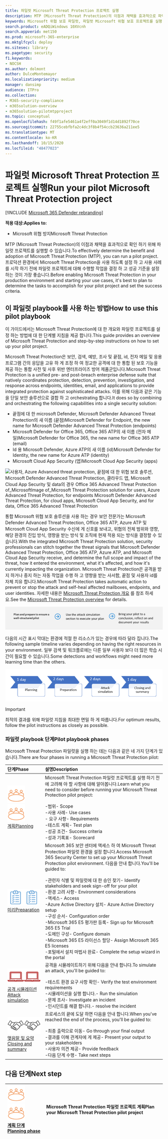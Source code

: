 ```yaml
---
title: 파일럿 Microsoft Threat Protection 프로젝트 실행
description: MTP (Microsoft Threat Protection)의 이점과 채택을 효과적으로 파악 하기 위해 프로덕션 환경에서 파일럿 Microsoft 위협 보호 프로젝트를 실행 합니다.
keywords: Microsoft 위협 보호 파일럿, 파일럿 Microsoft 위협 보호 프로젝트를 실행 하 고, microsoft threat protection 파일럿 프로젝트, 사이버 보안, 고급 영구 위협, 엔터프라이즈 보안, 장치, 장치, id, 사용자, 데이터, 응용 프로그램, 인시던트, 자동화 된 조사 및 업데이트, 고급 구하기 등을 평가 합니다.
search.product: eADQiWindows 10XVcnh
search.appverid: met150
ms.prod: microsoft-365-enterprise
ms.mktglfcycl: deploy
ms.sitesec: library
ms.pagetype: security
f1.keywords:
- NOCSH
ms.author: dolmont
author: DulceMontemayor
ms.localizationpriority: medium
manager: dansimp
audience: ITPro
ms.collection:
- M365-security-compliance
- m365solution-overview
- m365solution-pilotmtpproject
ms.topic: conceptual
ms.openlocfilehash: f49f1afe5461a4f2eff0a3049f1d14d1892f70ce
ms.sourcegitcommit: 22755cebfbfa2c4dc3f8b4f54ccb23636a211ee5
ms.translationtype: MT
ms.contentlocale: ko-KR
ms.lasthandoff: 10/15/2020
ms.locfileid: "48477023"
---
```

# <a name="run-your-pilot-microsoft-threat-protection-project"></a><span data-ttu-id="dd69b-104">파일럿 Microsoft Threat Protection 프로젝트 실행</span><span class="sxs-lookup"><span data-stu-id="dd69b-104">Run your pilot Microsoft Threat Protection project</span></span> 

[!INCLUDE [Microsoft 365 Defender rebranding](../includes/microsoft-defender.md)]


<span data-ttu-id="dd69b-105">**적용 대상:**</span><span class="sxs-lookup"><span data-stu-id="dd69b-105">**Applies to:**</span></span>
- <span data-ttu-id="dd69b-106">Microsoft 위협 방지</span><span class="sxs-lookup"><span data-stu-id="dd69b-106">Microsoft Threat Protection</span></span>

<span data-ttu-id="dd69b-107">MTP (Microsoft Threat Protection)의 이점과 채택을 효과적으로 확인 하기 위해 파일럿 프로젝트를 실행할 수 있습니다.</span><span class="sxs-lookup"><span data-stu-id="dd69b-107">To effectively determine the benefit and adoption of Microsoft Threat Protection (MTP), you can run a pilot project.</span></span> <span data-ttu-id="dd69b-108">프로덕션 환경에서 Microsoft Threat Protection을 사용 하도록 설정 하 고 사용 사례를 시작 하기 전에 파일럿 프로젝트에 대해 수행할 작업을 결정 하 고 성공 기준을 설정 하는 것이 가장 좋습니다.</span><span class="sxs-lookup"><span data-stu-id="dd69b-108">Before enabling Microsoft Threat Protection in your production environment and starting your use cases, it's best to plan to determine the tasks to accomplish for your pilot project and set the success criteria.</span></span> 


## <a name="how-to-use-this-pilot-playbook"></a><span data-ttu-id="dd69b-109">이 파일럿 playbook를 사용 하는 방법</span><span class="sxs-lookup"><span data-stu-id="dd69b-109">How to use this pilot playbook</span></span>

<span data-ttu-id="dd69b-110">이 가이드에서는 Microsoft Threat Protection에 대 한 개요와 파일럿 프로젝트를 설정 하는 방법에 대 한 단계별 지침을 제공 합니다.</span><span class="sxs-lookup"><span data-stu-id="dd69b-110">This guide provides an overview of Microsoft Threat Protection and step-by-step instructions on how to set up your pilot project.</span></span> 

<span data-ttu-id="dd69b-111">Microsoft Threat Protection은 보안, 검색, 예방, 조사 및 끝점, id, 전자 메일 및 응용 프로그램 간의 응답을 고유 하 게 조정 하 여 정교한 공격에 대 한 통합 된 보호 기능을 제공 하는 통합 사전 및 사후 위반 엔터프라이즈 방어 제품군입니다.</span><span class="sxs-lookup"><span data-stu-id="dd69b-111">Microsoft Threat Protection is a unified pre- and post-breach enterprise defense suite that natively coordinates protection, detection, prevention, investigation, and response across endpoints, identities, email, and applications to provide integrated protection against sophisticated attacks.</span></span> <span data-ttu-id="dd69b-112">이를 위해 다음과 같은 기능을 단일 보안 솔루션으로 결합 하 고 orchestrating 합니다.</span><span class="sxs-lookup"><span data-stu-id="dd69b-112">It does so by combining and orchestrating the following capabilities into a single security solution:</span></span>
  - <span data-ttu-id="dd69b-113">끝점에 대 한 microsoft Defender, Microsoft Defender Advanced Threat Protection의 새 이름 (끝점)</span><span class="sxs-lookup"><span data-stu-id="dd69b-113">Microsoft Defender for Endpoint, the new name for Microsoft Defender Advanced Threat Protection (endpoints)</span></span>
  - <span data-ttu-id="dd69b-114">Microsoft Defender for Office 365, Office 365 ATP의 새 이름 (전자 메일)</span><span class="sxs-lookup"><span data-stu-id="dd69b-114">Microsoft Defender for Office 365, the new name for Office 365 ATP (email)</span></span> 
  - <span data-ttu-id="dd69b-115">Id 용 Microsoft Defender, Azure ATP의 새 이름 (id)</span><span class="sxs-lookup"><span data-stu-id="dd69b-115">Microsoft Defender for Identity, the new name for Azure ATP (identity)</span></span> 
  - <span data-ttu-id="dd69b-116">Microsoft Cloud App Security (앱)</span><span class="sxs-lookup"><span data-stu-id="dd69b-116">Microsoft Cloud App Security (apps)</span></span>

![<span data-ttu-id="dd69b-117">사용자, Azure Advanced threat protection, 끝점에 대 한 위협 보호 솔루션, Microsoft Defender Advanced Threat Protection, 클라우드 앱, Microsoft Cloud App Security 및 data의 경우 Office 365 Advanced Threat Protection of_Microsoft</span><span class="sxs-lookup"><span data-stu-id="dd69b-117">Image of_Microsoft Threat Protection solution for users, Azure Advanced Threat Protection, for endpoints Microsoft Defender Advanced Threat Protection, for cloud apps, Microsoft Cloud App Security, and for data, Office 365 Advanced Threat Protection</span></span>  ](../../media/mtp/m365pillars.png)

<span data-ttu-id="dd69b-118">통합 Microsoft 위협 보호 솔루션을 사용 하는 경우 보안 전문가는 Microsoft Defender Advanced Threat Protection, Office 365 ATP, Azure ATP 및 Microsoft Cloud App Security 수신에 게 신호를 보내고, 위협의 전체 범위와 영향, 해당 환경의 진입 방식, 영향을 받는 방식 및 조직에 현재 적용 되는 방식을 결정할 수 있습니다.</span><span class="sxs-lookup"><span data-stu-id="dd69b-118">With the integrated Microsoft Threat Protection solution, security professionals can stitch together the threat signals that Microsoft Defender Advanced Threat Protection, Office 365 ATP, Azure ATP, and Microsoft Cloud App Security receive, and determine the full scope and impact of the threat, how it entered the environment, what it's affected, and how it's currently impacting the organization.</span></span> <span data-ttu-id="dd69b-119">Microsoft Threat Protection은 공격을 방지 하거나 중지 하는 자동 작업을 수행 하 고 영향을 받는 사서함, 끝점 및 사용자 id를 자체 치유 합니다.</span><span class="sxs-lookup"><span data-stu-id="dd69b-119">Microsoft Threat Protection takes automatic action to prevent or stop the attack and self-heal affected mailboxes, endpoints, and user identities.</span></span> <span data-ttu-id="dd69b-120">자세한 내용은 [Microsoft Threat Protection 개요](https://docs.microsoft.com/microsoft-365/security/mtp/microsoft-threat-protection) 를 참조 하세요.</span><span class="sxs-lookup"><span data-stu-id="dd69b-120">See the [Microsoft Threat Protection overview](https://docs.microsoft.com/microsoft-365/security/mtp/microsoft-threat-protection) for details.</span></span>

![Microsoft Threat Protection 파일럿 실행 단계](../../media/pilotphases.png)

<span data-ttu-id="dd69b-122">다음의 시간 표시 막대는 환경에 적절 한 리소스가 있는 경우에 따라 달라 집니다.</span><span class="sxs-lookup"><span data-stu-id="dd69b-122">The following sample timeline varies depending on having the right resources in your environment.</span></span> <span data-ttu-id="dd69b-123">일부 검색 및 워크플로에는 다른 일부 사용자 보다 더 많은 학습 시간이 필요할 수 있습니다.</span><span class="sxs-lookup"><span data-stu-id="dd69b-123">Some detections and workflows might need more learning time than the others.</span></span>

![Microsoft Threat Protection 파일럿 실행을 위한 샘플 시간 표시줄](../../media/pilotimeline.png)

>[!IMPORTANT]
><span data-ttu-id="dd69b-125">최적의 결과를 위해 파일럿 지침을 최대한 면밀 하 게 따릅니다.</span><span class="sxs-lookup"><span data-stu-id="dd69b-125">For optimum results, follow the pilot instructions as closely as possible.</span></span>


### <a name="pilot-playbook-phases"></a><span data-ttu-id="dd69b-126">파일럿 playbook 단계</span><span class="sxs-lookup"><span data-stu-id="dd69b-126">Pilot playbook phases</span></span> 

<span data-ttu-id="dd69b-127">Microsoft Threat Protection 파일럿을 실행 하는 데는 다음과 같은 네 가지 단계가 있습니다.</span><span class="sxs-lookup"><span data-stu-id="dd69b-127">There are four phases in running a Microsoft Threat Protection pilot:</span></span>

|<span data-ttu-id="dd69b-128">단계</span><span class="sxs-lookup"><span data-stu-id="dd69b-128">Phase</span></span> | <span data-ttu-id="dd69b-129">설명</span><span class="sxs-lookup"><span data-stu-id="dd69b-129">Description</span></span> | 
|:-------|:-----|
| <span data-ttu-id="dd69b-130">![계획](../../media/mtp/plan.png)</span><span class="sxs-lookup"><span data-stu-id="dd69b-130">![Planning](../../media/mtp/plan.png)</span></span><br>[<span data-ttu-id="dd69b-131">계획</span><span class="sxs-lookup"><span data-stu-id="dd69b-131">Planning</span></span>](mtp-pilot-plan.md)| <span data-ttu-id="dd69b-132">Microsoft Threat Protection 파일럿 프로젝트를 실행 하기 전에 고려해 야 할 사항에 대해 알아봅니다.</span><span class="sxs-lookup"><span data-stu-id="dd69b-132">Learn what you need to consider before running your Microsoft Threat Protection pilot project:</span></span> <br><br><span data-ttu-id="dd69b-133">-범위</span><span class="sxs-lookup"><span data-stu-id="dd69b-133">- Scope</span></span> <br> <span data-ttu-id="dd69b-134">-사용 사례</span><span class="sxs-lookup"><span data-stu-id="dd69b-134">- Use cases</span></span> <br><span data-ttu-id="dd69b-135">- 요구 사항</span><span class="sxs-lookup"><span data-stu-id="dd69b-135">- Requirements</span></span> <br><span data-ttu-id="dd69b-136">-테스트 계획</span><span class="sxs-lookup"><span data-stu-id="dd69b-136">- Test plan</span></span> <br> <span data-ttu-id="dd69b-137">-성공 조건</span><span class="sxs-lookup"><span data-stu-id="dd69b-137">- Success criteria</span></span> <br> <span data-ttu-id="dd69b-138">-성과 기록표</span><span class="sxs-lookup"><span data-stu-id="dd69b-138">- Scorecard</span></span> 
| <span data-ttu-id="dd69b-139">![미리](../../media/mtp/prep.png)</span><span class="sxs-lookup"><span data-stu-id="dd69b-139">![Preparation](../../media/mtp/prep.png)</span></span> <br>[<span data-ttu-id="dd69b-140">미리</span><span class="sxs-lookup"><span data-stu-id="dd69b-140">Preparation</span></span>](mtp-evaluation.md)|  <span data-ttu-id="dd69b-141">Microsoft 365 보안 센터에 액세스 하 여 Microsoft Threat Protection 파일럿 환경을 설정 합니다.</span><span class="sxs-lookup"><span data-stu-id="dd69b-141">Access Microsoft 365 Security Center to set up your Microsoft Threat Protection pilot  environment.</span></span> <span data-ttu-id="dd69b-142">다음을 안내 합니다.</span><span class="sxs-lookup"><span data-stu-id="dd69b-142">You'll be guided to:</span></span><br><br><span data-ttu-id="dd69b-143">-관련자 식별 및 파일럿에 대 한 승인 찾기</span><span class="sxs-lookup"><span data-stu-id="dd69b-143">- Identify stakeholders and seek sign-off for your pilot</span></span> <br> <span data-ttu-id="dd69b-144">-환경 고려 사항</span><span class="sxs-lookup"><span data-stu-id="dd69b-144">- Environment considerations</span></span> <br><span data-ttu-id="dd69b-145">-액세스</span><span class="sxs-lookup"><span data-stu-id="dd69b-145">- Access</span></span> <br><span data-ttu-id="dd69b-146">-Azure Active Directory 설치</span><span class="sxs-lookup"><span data-stu-id="dd69b-146">- Azure Active Directory setup</span></span> <br> <span data-ttu-id="dd69b-147">-구성 순서</span><span class="sxs-lookup"><span data-stu-id="dd69b-147">- Configuration order</span></span> <br> <span data-ttu-id="dd69b-148">-Microsoft 365 E5 평가판 등록</span><span class="sxs-lookup"><span data-stu-id="dd69b-148">- Sign up for Microsoft 365 E5 Trial</span></span> <br> <span data-ttu-id="dd69b-149">-도메인 구성</span><span class="sxs-lookup"><span data-stu-id="dd69b-149">- Configure domain</span></span> <br><span data-ttu-id="dd69b-150">-Microsoft 365 E5 라이선스 할당</span><span class="sxs-lookup"><span data-stu-id="dd69b-150">- Assign Microsoft 365 E5 licenses</span></span> <br> <span data-ttu-id="dd69b-151">-포털에서 설치 마법사 완료</span><span class="sxs-lookup"><span data-stu-id="dd69b-151">- Complete the setup wizard in the portal</span></span>|
| <span data-ttu-id="dd69b-152">![공격 시뮬레이션](../../media/mtp/run-sim.png)</span><span class="sxs-lookup"><span data-stu-id="dd69b-152">![Attack simulation](../../media/mtp/run-sim.png)</span></span> <br>[<span data-ttu-id="dd69b-153">공격 시뮬레이션</span><span class="sxs-lookup"><span data-stu-id="dd69b-153">Attack simulation</span></span>](mtp-pilot-simulate.md) | <span data-ttu-id="dd69b-154">공격을 시뮬레이트하기 위해 다음을 안내 합니다.</span><span class="sxs-lookup"><span data-stu-id="dd69b-154">To simulate an attack, you'll be guided to:</span></span><br><br><span data-ttu-id="dd69b-155">-테스트 환경 요구 사항 확인</span><span class="sxs-lookup"><span data-stu-id="dd69b-155">- Verify the test environment requirements</span></span> <br><span data-ttu-id="dd69b-156">-시뮬레이션을 실행 합니다.</span><span class="sxs-lookup"><span data-stu-id="dd69b-156">-  Run the simulation</span></span> <br><span data-ttu-id="dd69b-157">-문제 조사</span><span class="sxs-lookup"><span data-stu-id="dd69b-157">- Investigate an incident</span></span> <br><span data-ttu-id="dd69b-158">-인시던트를 해결 합니다.</span><span class="sxs-lookup"><span data-stu-id="dd69b-158">- resolve the incident</span></span> 
| <span data-ttu-id="dd69b-159">![맺음말 및 요약](../../media/mtp/close.png)</span><span class="sxs-lookup"><span data-stu-id="dd69b-159">![Closing and summary](../../media/mtp/close.png)</span></span> <br>[<span data-ttu-id="dd69b-160">맺음말 및 요약</span><span class="sxs-lookup"><span data-stu-id="dd69b-160">Closing and summary</span></span>](mtp-pilot-close.md) | <span data-ttu-id="dd69b-161">프로세스의 끝에 도달 하면 다음을 안내 합니다.</span><span class="sxs-lookup"><span data-stu-id="dd69b-161">When you've reached the end of the process, you'll be guided to:</span></span><br><br><span data-ttu-id="dd69b-162">-최종 출력으로 이동</span><span class="sxs-lookup"><span data-stu-id="dd69b-162">- Go through your final output</span></span><br><span data-ttu-id="dd69b-163">-결과를 이해 관계자에 게 제공</span><span class="sxs-lookup"><span data-stu-id="dd69b-163">- Present your output to your stakeholders</span></span> <br><span data-ttu-id="dd69b-164">-사용자 의견 제공</span><span class="sxs-lookup"><span data-stu-id="dd69b-164">- Provide feedback</span></span> <br><span data-ttu-id="dd69b-165">-다음 단계 수행</span><span class="sxs-lookup"><span data-stu-id="dd69b-165">- Take next steps</span></span> 

## <a name="next-step"></a><span data-ttu-id="dd69b-166">다음 단계</span><span class="sxs-lookup"><span data-stu-id="dd69b-166">Next step</span></span>
|<span data-ttu-id="dd69b-167">![계획 단계](../../media/mtp/plan.png)</span><span class="sxs-lookup"><span data-stu-id="dd69b-167">![Planning phase](../../media/mtp/plan.png)</span></span> <br>[<span data-ttu-id="dd69b-168">계획 단계</span><span class="sxs-lookup"><span data-stu-id="dd69b-168">Planning phase</span></span>](mtp-pilot-plan.md) | <span data-ttu-id="dd69b-169">Microsoft Threat Protection 파일럿 프로젝트 계획</span><span class="sxs-lookup"><span data-stu-id="dd69b-169">Plan your Microsoft Threat Protection pilot project</span></span> 
|:-------|:-----|

